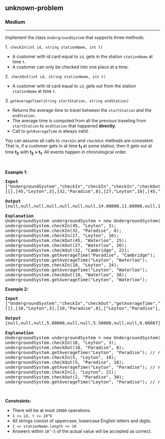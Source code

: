 <h2>unknown-problem</h2><h3>Medium</h3><hr><div><p>Implement the class <code>UndergroundSystem</code> that supports three methods:</p>

<p>1.<code>&nbsp;checkIn(int id, string stationName, int t)</code></p>

<ul>
	<li>A customer with id card equal to <code>id</code>, gets in the station <code>stationName</code> at time <code>t</code>.</li>
	<li>A customer&nbsp;can only be checked into one place at a time.</li>
</ul>

<p>2.<code>&nbsp;checkOut(int id, string stationName, int t)</code></p>

<ul>
	<li>A customer with id card equal to <code>id</code>, gets out from the station <code>stationName</code> at time <code>t</code>.</li>
</ul>

<p>3.&nbsp;<code>getAverageTime(string startStation, string endStation)</code>&nbsp;</p>

<ul>
	<li>Returns the average time to travel between the <code>startStation</code> and the <code>endStation</code>.</li>
	<li>The average time is computed from all the previous traveling from <code>startStation</code> to <code>endStation</code> that happened <strong>directly</strong>.</li>
	<li>Call to <code>getAverageTime</code> is always valid.</li>
</ul>

<p>You can assume all calls to <code>checkIn</code> and <code>checkOut</code> methods are consistent. That is, if a customer gets in at time <strong>t<sub>1</sub></strong> at some station, then it gets out at time <strong>t<sub>2</sub></strong> with <strong>t<sub>2</sub> &gt; t<sub>1</sub></strong>.&nbsp;All events happen in chronological order.</p>

<p>&nbsp;</p>
<p><strong>Example 1:</strong></p>

<pre><strong>Input</strong>
["UndergroundSystem","checkIn","checkIn","checkIn","checkOut","checkOut","checkOut","getAverageTime","getAverageTime","checkIn","getAverageTime","checkOut","getAverageTime"]
[[],[45,"Leyton",3],[32,"Paradise",8],[27,"Leyton",10],[45,"Waterloo",15],[27,"Waterloo",20],[32,"Cambridge",22],["Paradise","Cambridge"],["Leyton","Waterloo"],[10,"Leyton",24],["Leyton","Waterloo"],[10,"Waterloo",38],["Leyton","Waterloo"]]

<strong>Output</strong>
[null,null,null,null,null,null,null,14.00000,11.00000,null,11.00000,null,12.00000]

<strong>Explanation</strong>
UndergroundSystem undergroundSystem = new UndergroundSystem();
undergroundSystem.checkIn(45, "Leyton", 3);
undergroundSystem.checkIn(32, "Paradise", 8);
undergroundSystem.checkIn(27, "Leyton", 10);
undergroundSystem.checkOut(45, "Waterloo", 15);
undergroundSystem.checkOut(27, "Waterloo", 20);
undergroundSystem.checkOut(32, "Cambridge", 22);
undergroundSystem.getAverageTime("Paradise", "Cambridge"); &nbsp; &nbsp; &nbsp; // return 14.00000. There was only one travel from "Paradise" (at time 8) to "Cambridge" (at time 22)
undergroundSystem.getAverageTime("Leyton", "Waterloo"); &nbsp; &nbsp; &nbsp; &nbsp; &nbsp;// return 11.00000. There were two travels from "Leyton" to "Waterloo", a customer with id=45 from time=3 to time=15 and a customer with id=27 from time=10 to time=20. So the average time is ( (15-3) + (20-10) ) / 2 = 11.00000
undergroundSystem.checkIn(10, "Leyton", 24);
undergroundSystem.getAverageTime("Leyton", "Waterloo"); &nbsp; &nbsp; &nbsp; &nbsp; &nbsp;// return 11.00000
undergroundSystem.checkOut(10, "Waterloo", 38);
undergroundSystem.getAverageTime("Leyton", "Waterloo"); &nbsp; &nbsp; &nbsp; &nbsp; &nbsp;// return 12.00000
</pre>

<p><strong>Example 2:</strong></p>

<pre><strong>Input</strong>
["UndergroundSystem","checkIn","checkOut","getAverageTime","checkIn","checkOut","getAverageTime","checkIn","checkOut","getAverageTime"]
[[],[10,"Leyton",3],[10,"Paradise",8],["Leyton","Paradise"],[5,"Leyton",10],[5,"Paradise",16],["Leyton","Paradise"],[2,"Leyton",21],[2,"Paradise",30],["Leyton","Paradise"]]

<strong>Output</strong>
[null,null,null,5.00000,null,null,5.50000,null,null,6.66667]

<strong>Explanation</strong>
UndergroundSystem undergroundSystem = new UndergroundSystem();
undergroundSystem.checkIn(10, "Leyton", 3);
undergroundSystem.checkOut(10, "Paradise", 8);
undergroundSystem.getAverageTime("Leyton", "Paradise"); // return 5.00000
undergroundSystem.checkIn(5, "Leyton", 10);
undergroundSystem.checkOut(5, "Paradise", 16);
undergroundSystem.getAverageTime("Leyton", "Paradise"); // return 5.50000
undergroundSystem.checkIn(2, "Leyton", 21);
undergroundSystem.checkOut(2, "Paradise", 30);
undergroundSystem.getAverageTime("Leyton", "Paradise"); // return 6.66667
</pre>

<p>&nbsp;</p>
<p><strong>Constraints:</strong></p>

<ul>
	<li>There will be at most <code><font face="monospace">20000</font></code>&nbsp;operations.</li>
	<li><code>1 &lt;= id, t &lt;= 10^6</code></li>
	<li>All strings consist of uppercase, lowercase English letters and digits.</li>
	<li><code>1 &lt;=&nbsp;stationName.length &lt;= 10</code></li>
	<li>Answers within&nbsp;<code>10^-5</code>&nbsp;of the actual value will be accepted as correct.</li>
</ul>
</div>